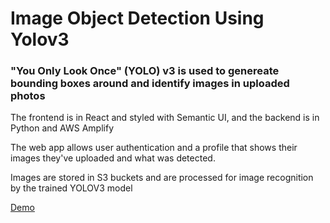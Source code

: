 # Image Object Detection Using Yolov3

### "You Only Look Once" (YOLO) v3 is used to genereate bounding boxes around and identify images in uploaded photos

 The frontend is in React and styled with Semantic UI, and the backend is in Python and AWS Amplify

 The web app allows user authentication and a profile that shows their images they've uploaded and what was detected.

 Images are stored in S3 buckets and are processed for image recognition by the trained YOLOV3 model
 
[Demo](https://player.vimeo.com/video/559035542?badge=0&autopause=0&player_id=0&app_id=58479, "View Video Demo")
